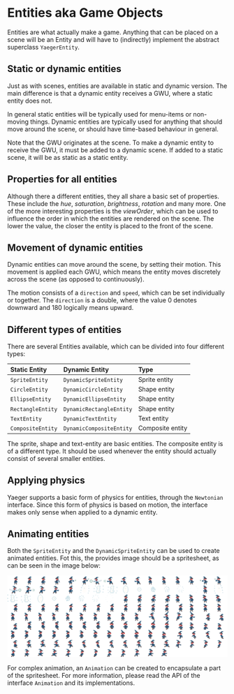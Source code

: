 # Entities aka Game Objects

Entities are what actually make a game. Anything that can be placed on a scene
will be an Entity and will have to (indirectly) implement the abstract
superclass `YaegerEntity`.

## Static or dynamic entities

Just as with scenes, entities are available in static and dynamic version. The
main difference is that a dynamic entity receives a GWU, where a
static entity does not.

In general static entities will be typically used for menu-items or non-moving
things. Dynamic entities are typically used for anything that should move
around the scene, or should have time-based behaviour in general.

Note that the GWU originates at the scene. To make a dynamic entity to receive
the GWU, it must be added to a dynamic scene. If added to a static scene, it
will be as static as a static entity.

## Properties for all entities

Although there a different entities, they all share a basic set of properties.
These include the *hue*, *saturation*, *brightness*, *rotation* and many more.
One of the more interesting properties is the *viewOrder*, which can be used
to influence the order in which the entities are rendered on the scene. The
lower the value, the closer the entity is placed to the front of the scene.

## Movement of dynamic entities

Dynamic entities can move around the scene, by setting their motion. This
movement is applied each GWU, which means the entity moves discretely across the
scene (as opposed to continuously).

The motion consists of a `direction` and `speed`, which can be set
individually or together. The `direction` is a double, where the value 0
denotes downward and 180 logically means upward.

## Different types of entities

There are several Entities available, which can be divided into four different
types:

| Static Entity     | Dynamic Entity            | Type              |
| :---------------- | :------------------------ |:------------------|
| `SpriteEntity`    | `DynamicSpriteEntity`     | Sprite entity     |
| `CircleEntity`    | `DynamicCircleEntity`     | Shape entity      |
| `EllipseEntity`   | `DynamicEllipseEntity`    | Shape entity      |
| `RectangleEntity` | `DynamicRectangleEntity`  | Shape entity      |
| `TextEntity`      | `DynamicTextEntity`       | Text entity       |
| `CompositeEntity` | `DynamicCompositeEntity`  | Composite entity  |

The sprite, shape and text-entity are basic entities. The composite entity
is of a different type. It should be used whenever the entity should
actually consist of several smaller entities.

## Applying physics

Yaeger supports a basic form of physics for entities, through the
`Newtonian` interface. Since this form of physics is based on motion,
the interface makes only sense when applied to a dynamic entity.

## Animating entities

Both the `SpriteEntity` and the `DynamicSpriteEntity` can be used to create
animated entities. Fot this, the provides image should be a spritesheet, as
can be seen in the image below:

![A spritesheet](images/witch-spritesheet.png)

For complex animation, an `Animation` can be created to encapsulate a part
of the spritesheet. For more information, please read the API of the interface
`Animation` and its implementations.


